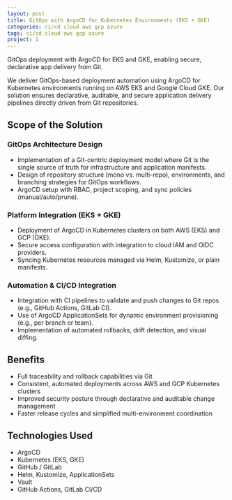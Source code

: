 ```yaml
---
layout: post
title: GitOps with ArgoCD for Kubernetes Environments (EKS + GKE)
categories: ci/cd cloud aws gcp azure
tags: ci/cd cloud aws gcp azure
project: 1
---
```


GitOps deployment with ArgoCD for EKS and GKE, enabling secure, declarative app delivery from Git.

<!--more-->

We deliver GitOps-based deployment automation using ArgoCD for Kubernetes environments running on AWS EKS and Google Cloud GKE. Our solution ensures declarative, auditable, and secure application delivery pipelines directly driven from Git repositories.

## Scope of the Solution

### GitOps Architecture Design

- Implementation of a Git-centric deployment model where Git is the single source of truth for infrastructure and application manifests.  
- Design of repository structure (mono vs. multi-repo), environments, and branching strategies for GitOps workflows.  
- ArgoCD setup with RBAC, project scoping, and sync policies (manual/auto/prune).

### Platform Integration (EKS + GKE)

- Deployment of ArgoCD in Kubernetes clusters on both AWS (EKS) and GCP (GKE).  
- Secure access configuration with integration to cloud IAM and OIDC providers.  
- Syncing Kubernetes resources managed via Helm, Kustomize, or plain manifests.

### Automation & CI/CD Integration

- Integration with CI pipelines to validate and push changes to Git repos (e.g., GitHub Actions, GitLab CI).  
- Use of ArgoCD ApplicationSets for dynamic environment provisioning (e.g., per branch or team).  
- Implementation of automated rollbacks, drift detection, and visual diffing.

## Benefits

- Full traceability and rollback capabilities via Git  
- Consistent, automated deployments across AWS and GCP Kubernetes clusters  
- Improved security posture through declarative and auditable change management  
- Faster release cycles and simplified multi-environment coordination

## Technologies Used

- ArgoCD  
- Kubernetes (EKS, GKE)  
- GitHub / GitLab  
- Helm, Kustomize, ApplicationSets  
- Vault  
- GitHub Actions, GitLab CI/CD
